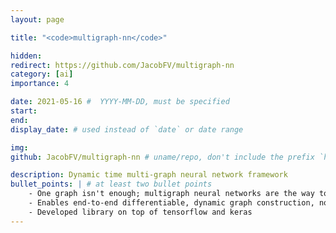```yaml
---
layout: page

title: "<code>multigraph-nn</code>"

hidden:
redirect: https://github.com/JacobFV/multigraph-nn
category: [ai]
importance: 4

date: 2021-05-16 #  YYYY-MM-DD, must be specified
start:
end:
display_date: # used instead of `date` or date range

img:
github: JacobFV/multigraph-nn # uname/repo, don't include the prefix `https://github.com/`

description: Dynamic time multi-graph neural network framework
bullet_points: | # at least two bullet points
    - One graph isn't enough; multigraph neural networks are the way to go!
    - Enables end-to-end differentiable, dynamic graph construction, node-centric multihead attention, and many other powerful features
    - Developed library on top of tensorflow and keras
---
```

